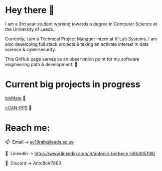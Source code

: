 # Hey there 👋
I am a 3rd year student working towards a degree in Computer Science at the University of Leeds. 

Currently, I am a Technical Project Manager intern at X-Lab Systems. I am also developing full stack projects & taking an activate interest in data science & cybersecurity.

This GitHub page serves as an observation point for my software engineering path & development. 🌟

# Current big projects in progress
[bisMate](https://github.com/RazvanBerbece/bisMate) 💼

[cGAN-RPS](https://github.com/RazvanBerbece/cGAN-RPS) 🧠

# Reach me:
📫&nbsp;&nbsp;Email -> sc19rab@leeds.ac.uk

🔗&nbsp;&nbsp;LinkedIn -> https://www.linkedin.com/in/antonio-berbece-b8b405198/

🤖&nbsp;&nbsp;Discord -> AntoBc#7863

<!--
**RazvanBerbece/RazvanBerbece** is a ✨ _special_ ✨ repository because its `README.md` (this file) appears on your GitHub profile.

Here are some ideas to get you started:

- 🔭 I’m currently working on ...
- 🌱 I’m currently learning ...
- 👯 I’m looking to collaborate on ...
- 🤔 I’m looking for help with ...
- 💬 Ask me about ...
- 📫 How to reach me: ...
- 😄 Pronouns: ...
- ⚡ Fun fact: ...
-->
